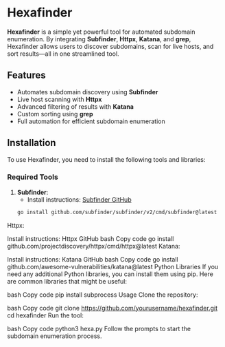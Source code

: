 # Hexafinder

**Hexafinder** is a simple yet powerful tool for automated subdomain enumeration. By integrating **Subfinder**, **Httpx**, **Katana**, and **grep**, Hexafinder allows users to discover subdomains, scan for live hosts, and sort results—all in one streamlined tool.

## Features

- Automates subdomain discovery using **Subfinder**
- Live host scanning with **Httpx**
- Advanced filtering of results with **Katana**
- Custom sorting using **grep**
- Full automation for efficient subdomain enumeration

## Installation

To use Hexafinder, you need to install the following tools and libraries:

### Required Tools

1. **Subfinder**:
   - Install instructions: [Subfinder GitHub](https://github.com/subfinder/subfinder)
   ```bash
   go install github.com/subfinder/subfinder/v2/cmd/subfinder@latest
Httpx:

Install instructions: Httpx GitHub
bash
Copy code
go install github.com/projectdiscovery/httpx/cmd/httpx@latest
Katana:

Install instructions: Katana GitHub
bash
Copy code
go install github.com/awesome-vulnerabilities/katana@latest
Python Libraries
If you need any additional Python libraries, you can install them using pip. Here are common libraries that might be useful:

bash
Copy code
pip install subprocess
Usage
Clone the repository:

bash
Copy code
git clone https://github.com/yourusername/hexafinder.git
cd hexafinder
Run the tool:

bash
Copy code
python3 hexa.py
Follow the prompts to start the subdomain enumeration process.
